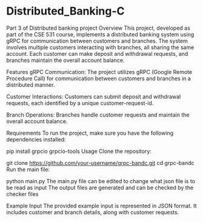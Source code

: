 # Distributed_Banking-C
Part 3 of Distributed banking project
Overview
This project, developed as part of the CSE 531 course, implements a distributed banking system using gRPC for communication between customers and branches. The system involves multiple customers interacting with branches, all sharing the same account. Each customer can make deposit and withdrawal requests, and branches maintain the overall account balance.

Features
gRPC Communication: The project utilizes gRPC (Google Remote Procedure Call) for communication between customers and branches in a distributed manner.

Customer Interactions: Customers can submit deposit and withdrawal requests, each identified by a unique customer-request-id.

Branch Operations: Branches handle customer requests and maintain the overall account balance.

Requirements
To run the project, make sure you have the following dependencies installed:

pip install grpcio grpcio-tools
Usage
Clone the repository:

git clone https://github.com/your-username/grpc-bandc.git
cd grpc-bandc
Run the main file:

python main.py
The main.py file can be edited to change what json file is to be read as input The output files are generated and can be checked by the checker files

Example Input
The provided example input is represented in JSON format. It includes customer and branch details, along with customer requests.
